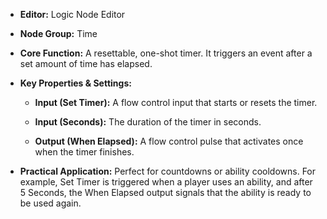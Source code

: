 - **Editor:** Logic Node Editor
    
- **Node Group:** Time
    
- **Core Function:** A resettable, one-shot timer. It triggers an event after a set amount of time has elapsed.
    
- **Key Properties & Settings:**
    
    - **Input (Set Timer):** A flow control input that starts or resets the timer.
        
    - **Input (Seconds):** The duration of the timer in seconds.
        
    - **Output (When Elapsed):** A flow control pulse that activates once when the timer finishes.
        
- **Practical Application:** Perfect for countdowns or ability cooldowns. For example, Set Timer is triggered when a player uses an ability, and after 5 Seconds, the When Elapsed output signals that the ability is ready to be used again.